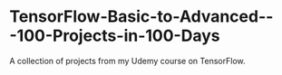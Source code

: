 # TensorFlow-Basic-to-Advanced---100-Projects-in-100-Days
A collection of projects from my Udemy course on TensorFlow.
